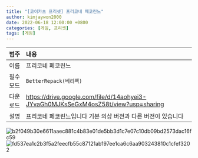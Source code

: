 ```yaml
---
title: "[코이카츠 프리셋] 프리코네 페코린느"
author: kimjaywon2000
date: 2022-06-18 12:00:00 +0800
categories: [게임, 프리셋]
tags: [게임]
---
```


| 범주             | 내용            |
|:----------------|:---------------|
| 이름             | 프리코네 페코린느  |
| 필수 모드         | `BetterRepack(베리팩)`       |
| 다운로드          | <https://drive.google.com/file/d/14aohyei3-JYvaGh0MJKsSeGxM4osZ58t/view?usp=sharing> |
| 설명             | 프리코네 페코린느입니다 기본 의상 버전과 다른 버전이 있습니다   |

![b2f049b30e6611aaec881c4b83e01de5bb3d1c7e07c10db09bd2573dac16fc59](https://user-images.githubusercontent.com/76558033/174491456-32e7f389-ef7e-49ba-85f7-e62636c1e463.png)
![fd537ea1c2b3f5a2feecfb55c87121ab197ee1ca6c6aa903243810c1cfef3202](https://user-images.githubusercontent.com/76558033/174491463-a540be6d-67cf-4160-a530-bf1aae462b6a.png)



